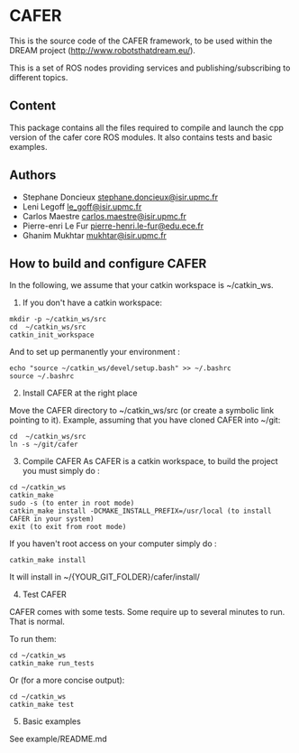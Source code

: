 CAFER
=====

This is the source code of the CAFER framework, to be used within the DREAM project (http://www.robotsthatdream.eu/).

This is a set of ROS nodes providing services and publishing/subscribing to different topics.

Content
-------

This package contains all the files required to compile and launch the cpp version of the cafer core ROS modules. It also contains tests and basic examples.

Authors
-------
- Stephane Doncieux stephane.doncieux@isir.upmc.fr
- Leni Legoff le_goff@isir.upmc.fr
- Carlos Maestre carlos.maestre@isir.upmc.fr
- Pierre-enri Le Fur pierre-henri.le-fur@edu.ece.fr
- Ghanim Mukhtar mukhtar@isir.upmc.fr

How to build and configure CAFER
--------------------------------

In the following, we assume that your catkin workspace is ~/catkin_ws.

1. If you don't have a catkin workspace:
```
mkdir -p ~/catkin_ws/src
cd  ~/catkin_ws/src
catkin_init_workspace
```
And to set up permanently your environment :
```
echo "source ~/catkin_ws/devel/setup.bash" >> ~/.bashrc
source ~/.bashrc
```

2. Install CAFER at the right place

Move the CAFER directory to ~/catkin_ws/src (or create a symbolic link pointing to it).
Example, assuming that you have cloned CAFER into ~/git:
```
cd  ~/catkin_ws/src
ln -s ~/git/cafer
```

3. Compile CAFER
As CAFER is a catkin workspace, to build the project you must simply do :
```
cd ~/catkin_ws
catkin_make
sudo -s (to enter in root mode)
catkin_make install -DCMAKE_INSTALL_PREFIX=/usr/local (to install CAFER in your system)
exit (to exit from root mode)
```

If you haven't root access on your computer simply do :
```
catkin_make install
```
It will install in ~/{YOUR_GIT_FOLDER}/cafer/install/

4. Test CAFER

CAFER comes with some tests. Some require up to several minutes to run. That is normal.

To run them:
```
cd ~/catkin_ws
catkin_make run_tests
```
Or (for a more concise output):
```
cd ~/catkin_ws
catkin_make test
```

5. Basic examples

See example/README.md
